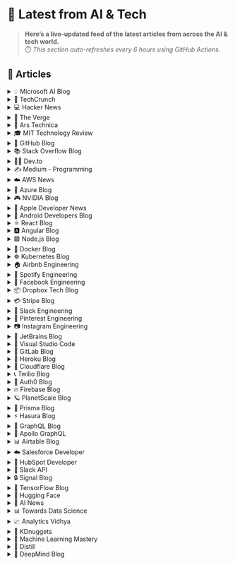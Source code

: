 # 📰 Latest from AI & Tech  

> **Here’s a live-updated feed of the latest articles from across the AI & tech world.**  
> ⏱️ *This section auto-refreshes every 6 hours using GitHub Actions.*

## 📰 Articles
<!-- BLOG-POST-LIST:START -->

<details>
<summary>💡 Microsoft AI Blog</summary>

- [A conversation with Kevin Scott: What’s next in AI](https://blogs.microsoft.com/ai/a-conversation-with-kevin-scott-whats-next-in-ai/) (2022-12-06)
- [From Hot Wheels to handling content: How brands are using Microsoft AI to be more productive and imaginative](https://blogs.microsoft.com/ai/from-hot-wheels-to-handling-content-how-brands-are-using-microsoft-ai-to-be-more-productive-and-imaginative/) (2022-10-12)
- [Microsoft open sources its ‘farm of the future’ toolkit](https://blogs.microsoft.com/ai/microsoft-open-sources-its-farm-of-the-future-toolkit/) (2022-10-06)
- [How data and AI will transform contact centres for financial services](https://cloudblogs.microsoft.com/industry-blog/en-gb/financial-services/2022/07/25/how-data-and-ai-will-transform-contact-centres-for-financial-services/) (2022-07-25)
- [AI-equipped drones study dolphins on the edge of extinction](https://news.microsoft.com/apac/features/ai-drones-dolphins-maui63/) (2022-07-21)

</details>

<details>
<summary>🚀 TechCrunch</summary>

- [Microsoft says Azure affected after cables cut in the Red Sea](https://techcrunch.com/2025/09/07/microsoft-says-azure-affected-after-cables-cut-in-the-red-sea/) (2025-09-07)
- [Are bad incentives to blame for AI hallucinations?](https://techcrunch.com/2025/09/07/are-bad-incentives-to-blame-for-ai-hallucinations/) (2025-09-07)
- [Koah raises $5M to bring ads into AI apps](https://techcrunch.com/2025/09/07/koah-raises-5m-to-bring-ads-into-ai-apps/) (2025-09-07)
- [Hyundai’s eVTOL startup Supernal pauses work following CEO and CTO departures](https://techcrunch.com/2025/09/07/hyundais-evtol-startup-supernal-pauses-work-following-ceo-and-cto-departures/) (2025-09-07)
- [What is Mistral AI? Everything to know about the OpenAI competitor](https://techcrunch.com/2025/09/07/what-is-mistral-ai-everything-to-know-about-the-openai-competitor/) (2025-09-07)

</details>

<details>
<summary>💻 Hacker News</summary>

- [Using Claude Code to modernize a forgotten Linux kernel driver](https://dmitrybrant.com/2025/09/07/using-claude-code-to-modernize-a-25-year-old-kernel-driver) (2025-09-07)
- [Formatting code should be unnecessary](https://maxleiter.com/blog/formatting) (2025-09-07)
- [Detroit's Carmakers to Save Billions in Emissions Rollback](https://www.bloomberg.com/news/articles/2025-09-07/detroit-s-carmakers-to-save-billions-in-trump-emissions-rollback) (2025-09-07)
- [The demo scene is dying, but that's alright](https://www.datagubbe.se/sceneherit/) (2025-09-07)
- [Intel Arc Pro B50 GPU Launched at $349 for Compact Workstations](https://www.guru3d.com/story/intel-arc-pro-b50-gpu-launched-at-for-compact-workstations/) (2025-09-07)

</details>

<details>
<summary>📱 The Verge</summary>

- [Google finally details Gemini usage limits](https://www.theverge.com/news/773496/google-gemini-usage-limits) (2025-09-07)
- [GM slows EV production as tax credit nears expiration](https://www.theverge.com/news/773492/gm-cuts-ev-production-tax-credit) (2025-09-07)
- [TIFF 2025: Frankenstein, Knives Out 3, and all the biggest movies from Toronto](https://www.theverge.com/film/773480/tiff-2025-frankenstein-wake-up-dead-man-movie-reviews) (2025-09-07)
- [Volkswagen rounds out new lineup of affordable EVs with ID. Cross concept](https://www.theverge.com/news/773435/volkswagen-rounds-out-new-lineup-of-affordable-evs-with-id-cross-concept) (2025-09-07)
- [Wake Up Dead Man adds a delightfully dark twist to Knives Out](https://www.theverge.com/movie-reviews/773429/tiff-2025-wake-up-dead-man-bad-apples-review) (2025-09-07)

</details>

<details>
<summary>🔬 Ars Technica</summary>

- [Porsche’s insanely clever hybrid engine comes to the 911 Turbo S](https://arstechnica.com/cars/2025/09/porsches-insanely-clever-hybrid-engine-comes-to-the-911-turbo-s/) (2025-09-07)
- [GOP may finally succeed in unrelenting quest to kill two NASA climate satellites](https://arstechnica.com/space/2025/09/gop-may-finally-succeed-in-unrelenting-quest-to-kill-two-nasa-climate-satellites/) (2025-09-06)
- [Who can get a COVID vaccine—and how? It’s complicated.](https://arstechnica.com/health/2025/09/who-can-get-a-covid-vaccine-and-how-its-complicated/) (2025-09-05)
- [“First of its kind” AI settlement: Anthropic to pay authors $1.5 billion](https://arstechnica.com/tech-policy/2025/09/first-of-its-kind-ai-settlement-anthropic-to-pay-authors-1-5-billion/) (2025-09-05)
- [What to expect (and not expect) from yet another September Apple event](https://arstechnica.com/gadgets/2025/09/what-to-expect-and-not-expect-from-yet-another-september-apple-event/) (2025-09-05)

</details>

<details>
<summary>🎓 MIT Technology Review</summary>

- [The Download: longevity myths, and sewer-cleaning robots](https://www.technologyreview.com/2025/09/05/1123207/the-download-longevity-myths-and-sewer-cleaning-robots/) (2025-09-05)
- [Putin says organ transplants could grant immortality. Not quite.](https://www.technologyreview.com/2025/09/05/1123113/putin-organ-transplants-immortality-longevity-replacement/) (2025-09-05)
- [Imagining the future of banking with agentic AI](https://www.technologyreview.com/2025/09/04/1123023/imagining-the-future-of-banking-with-agentic-ai/) (2025-09-04)
- [The Download: unnerving AI avatars, and Trump’s climate gift to China](https://www.technologyreview.com/2025/09/04/1123066/the-download-unnerving-ai-avatars-and-trumps-climate-gift-to-china/) (2025-09-04)
- [Transforming CX with embedded real-time analytics ](https://www.technologyreview.com/2025/09/04/1122669/transforming-cx-with-embedded-real-time-analytics/) (2025-09-04)

</details>

<details>
<summary>🐙 GitHub Blog</summary>

- [How to debug a web app with Playwright MCP and GitHub Copilot](https://github.blog/ai-and-ml/github-copilot/how-to-debug-a-web-app-with-playwright-mcp-and-github-copilot/) (2025-09-05)
- [GitHub is enabling broader access for developers in Syria following new government trade rules](https://github.blog/company/github-is-enabling-broader-access-for-developers-in-syria-following-new-government-trade-rules/) (2025-09-05)
- [Building smarter interactions with MCP elicitation: From clunky tool calls to seamless user experiences](https://github.blog/ai-and-ml/github-copilot/building-smarter-interactions-with-mcp-elicitation-from-clunky-tool-calls-to-seamless-user-experiences/) (2025-09-04)
- [5 tips for writing better custom instructions for Copilot](https://github.blog/ai-and-ml/github-copilot/5-tips-for-writing-better-custom-instructions-for-copilot/) (2025-09-03)
- [Spec-driven development with AI: Get started with a new open source toolkit](https://github.blog/ai-and-ml/generative-ai/spec-driven-development-with-ai-get-started-with-a-new-open-source-toolkit/) (2025-09-02)

</details>

<details>
<summary>📚 Stack Overflow Blog</summary>

- [Kotlin is more than just the Android house language](https://stackoverflow.blog/2025/09/05/kotlin-is-more-than-just-the-android-house-language/) (2025-09-05)
- [Back to school? Developers at Stack Overflow have some advice for you](https://stackoverflow.blog/2025/09/02/back-to-school-developers-at-stack-overflow-have-some-advice-for-you/) (2025-09-02)
- [Getting started on Stack Overflow: a step-by-step guide for students](https://stackoverflow.blog/2025/09/02/getting-started-on-stack-overflow-a-step-by-step-guide-for-students/) (2025-09-02)
- [Stack Overflow is helping you learn to code with new resources](https://stackoverflow.blog/2025/09/02/stack-overflow-is-helping-you-learn-to-code-with-new-resources/) (2025-09-02)
- [Introducing your newest study buddy: stackoverflow.ai](https://stackoverflow.blog/2025/09/02/introducing-your-newest-study-buddy-stackoverflow-ai/) (2025-09-02)

</details>

<details>
<summary>👨‍💻 Dev.to</summary>

- [Turbocharge Your Go Microservices: Memory Optimization Made Simple](https://dev.to/jones_charles_ad50858dbc0/turbocharge-your-go-microservices-memory-optimization-made-simple-3jf6) (2025-09-08)
- [JavaScript Arrays Explained: Creation, Indexing, and Common Methods](https://dev.to/wisdomudo/javascript-arrays-explained-creation-indexing-and-common-methods-3hlj) (2025-09-08)
- [🚀 From 2–5 Minutes to < 1 Second: How a Small Nginx Config Change Boosted My Website](https://dev.to/ferryops/from-2-5-minutes-to-1-second-how-a-small-nginx-config-change-boosted-my-website-4h8j) (2025-09-08)
- [Laura Kampf: A Carry On Suitcase Made From Trash (ONE DAY BUILD)](https://dev.to/maker_youtube/laura-kampf-a-carry-on-suitcase-made-from-trash-one-day-build-knk) (2025-09-08)
- [IGN: Genshin Impact - Official Lauma: Crown of Sacred Silver Character Trailer](https://dev.to/gg_news/ign-genshin-impact-official-lauma-crown-of-sacred-silver-character-trailer-434g) (2025-09-08)

</details>

<details>
<summary>✍️ Medium - Programming</summary>

- [7 Hidden Cargo Features That Cut Rust Build Times and Boost Developer Productivity](https://medium.techkoalainsights.com/7-hidden-cargo-features-that-cut-rust-build-times-and-boost-developer-productivity-24d6e696a330?source=rss------programming-5) (2025-09-08)
- [Will AI Replace Programmers? An Honest Conversation](https://davidregalado255.medium.com/will-ai-replace-programmers-an-honest-conversation-dd3828de47c9?source=rss------programming-5) (2025-09-08)
- [09027641209شماره خاله تهران شماره خاله اصفهان شماره خاله شیراز شماره خاله اهواز شماره خاله لاهیجان…](https://medium.com/@rwz262090/09027641209%D8%B4%D9%85%D8%A7%D8%B1%D9%87-%D8%AE%D8%A7%D9%84%D9%87-%D8%AA%D9%87%D8%B1%D8%A7%D9%86-%D8%B4%D9%85%D8%A7%D8%B1%D9%87-%D8%AE%D8%A7%D9%84%D9%87-%D8%A7%D8%B5%D9%81%D9%87%D8%A7%D9%86-%D8%B4%D9%85%D8%A7%D8%B1%D9%87-%D8%AE%D8%A7%D9%84%D9%87-%D8%B4%DB%8C%D8%B1%D8%A7%D8%B2-%D8%B4%D9%85%D8%A7%D8%B1%D9%87-%D8%AE%D8%A7%D9%84%D9%87-%D8%A7%D9%87%D9%88%D8%A7%D8%B2-%D8%B4%D9%85%D8%A7%D8%B1%D9%87-%D8%AE%D8%A7%D9%84%D9%87-%D9%84%D8%A7%D9%87%DB%8C%D8%AC%D8%A7%D9%86-9e83503e6c57?source=rss------programming-5) (2025-09-08)
- [09027641209شماره خاله تهران شماره خاله اصفهان شماره خاله شیراز شماره خاله اهواز شماره خاله لاهیجان…](https://medium.com/@rwz262090/09027641209%D8%B4%D9%85%D8%A7%D8%B1%D9%87-%D8%AE%D8%A7%D9%84%D9%87-%D8%AA%D9%87%D8%B1%D8%A7%D9%86-%D8%B4%D9%85%D8%A7%D8%B1%D9%87-%D8%AE%D8%A7%D9%84%D9%87-%D8%A7%D8%B5%D9%81%D9%87%D8%A7%D9%86-%D8%B4%D9%85%D8%A7%D8%B1%D9%87-%D8%AE%D8%A7%D9%84%D9%87-%D8%B4%DB%8C%D8%B1%D8%A7%D8%B2-%D8%B4%D9%85%D8%A7%D8%B1%D9%87-%D8%AE%D8%A7%D9%84%D9%87-%D8%A7%D9%87%D9%88%D8%A7%D8%B2-%D8%B4%D9%85%D8%A7%D8%B1%D9%87-%D8%AE%D8%A7%D9%84%D9%87-%D9%84%D8%A7%D9%87%DB%8C%D8%AC%D8%A7%D9%86-3e731db929bd?source=rss------programming-5) (2025-09-08)
- [09027641209شماره خاله تهران شماره خاله اصفهان شماره خاله شیراز شماره خاله اهواز شماره خاله لاهیجان…](https://medium.com/@rwz262090/09027641209%D8%B4%D9%85%D8%A7%D8%B1%D9%87-%D8%AE%D8%A7%D9%84%D9%87-%D8%AA%D9%87%D8%B1%D8%A7%D9%86-%D8%B4%D9%85%D8%A7%D8%B1%D9%87-%D8%AE%D8%A7%D9%84%D9%87-%D8%A7%D8%B5%D9%81%D9%87%D8%A7%D9%86-%D8%B4%D9%85%D8%A7%D8%B1%D9%87-%D8%AE%D8%A7%D9%84%D9%87-%D8%B4%DB%8C%D8%B1%D8%A7%D8%B2-%D8%B4%D9%85%D8%A7%D8%B1%D9%87-%D8%AE%D8%A7%D9%84%D9%87-%D8%A7%D9%87%D9%88%D8%A7%D8%B2-%D8%B4%D9%85%D8%A7%D8%B1%D9%87-%D8%AE%D8%A7%D9%84%D9%87-%D9%84%D8%A7%D9%87%DB%8C%D8%AC%D8%A7%D9%86-8b84a01b9f88?source=rss------programming-5) (2025-09-08)

</details>

<details>
<summary>☁️ AWS News</summary>

- [Now Open — AWS Asia Pacific (New Zealand) Region](https://aws.amazon.com/blogs/aws/now-open-aws-asia-pacific-new-zealand-region/) (2025-09-01)
- [AWS Weekly Roundup: Amazon EC2, Amazon Q Developer, IPv6 updates, and more (September 1, 2025)](https://aws.amazon.com/blogs/aws/aws-weekly-roundup-amazon-ec2-amazon-q-developer-ipv6-updates-and-more-september-1-2025/) (2025-09-01)
- [New general-purpose Amazon EC2 M8i and M8i Flex instances are now available](https://aws.amazon.com/blogs/aws/new-general-purpose-amazon-ec2-m8i-and-m8i-flex-instances-are-now-available/) (2025-08-28)
- [AWS services scale to new heights for Prime Day 2025: key metrics and milestones](https://aws.amazon.com/blogs/aws/aws-services-scale-to-new-heights-for-prime-day-2025-key-metrics-and-milestones/) (2025-08-26)
- [AWS Weekly Roundup: Amazon Aurora 10th anniversary, Amazon EC2 R8 instances, Amazon Bedrock and more (August 25, 2025)](https://aws.amazon.com/blogs/aws/aws-weekly-roundup-amazon-aurora-10th-anniversary-amazon-ec2-r8-instances-amazon-bedrock-and-more-august-25-2025/) (2025-08-25)

</details>

<details>
<summary>🔵 Azure Blog</summary>

- [Agent Factory: Top 5 agent observability best practices for reliable AI](https://azure.microsoft.com/en-us/blog/agent-factory-top-5-agent-observability-best-practices-for-reliable-ai/) (2025-08-27)
- [Transforming scientific discovery with Microsoft Azure and NVIDIA](https://azure.microsoft.com/en-us/blog/transforming-scientific-discovery-with-microsoft-azure-and-nvidia/) (2025-08-26)
- [Protecting Azure Infrastructure from silicon to systems](https://azure.microsoft.com/en-us/blog/protecting-azure-infrastructure-from-silicon-to-systems/) (2025-08-25)
- [Microsoft’s open source journey: From 20,000 lines of Linux code to AI at global scale](https://azure.microsoft.com/en-us/blog/microsofts-open-source-journey-from-20000-lines-of-linux-code-to-ai-at-global-scale/) (2025-08-22)
- [Microsoft is a Leader in the 2025 Gartner® Magic Quadrant™ for Cloud-Native Application Platforms ](https://azure.microsoft.com/en-us/blog/microsoft-is-a-leader-in-the-2025-gartner-magic-quadrant-for-cloud-native-application-platforms/) (2025-08-21)

</details>

<details>
<summary>🎮 NVIDIA Blog</summary>

- [Now Live: Europe’s First Exascale Supercomputer, JUPITER, Accelerates Climate Research, Neuroscience, Quantum Simulation](https://blogs.nvidia.com/blog/jupiter-exascale-supercomputer-live/) (2025-09-05)
- [NVIDIA Pledges AI Education Funding for K-12 Programs](https://blogs.nvidia.com/blog/ai-education-k-12/) (2025-09-04)
- [AI On: 6 Ways AI Agents Are Raising Team Performance — and How to Measure It](https://blogs.nvidia.com/blog/ways-ai-agents-are-raising-team-performance/) (2025-09-04)
- [Cloud Gaming to Reach New Heights: GeForce NOW’s Blackwell RTX Upgrade Begins Next Week](https://blogs.nvidia.com/blog/geforce-now-thursday-sept-2025/) (2025-09-04)
- [Scene It to Believe It: Populate 3D Worlds Quickly With NVIDIA AI Blueprints](https://blogs.nvidia.com/blog/rtx-ai-garage-blueprint-3d-object-nim-microsoft-trellis/) (2025-09-03)

</details>

<details>
<summary>🍎 Apple Developer News</summary>

- [Hello Developer: September 2025](https://developer.apple.com/news/?id=6zd7a3al) (2025-09-02)
- [Awe dropping.](https://developer.apple.com/news/?id=p9nukitr) (2025-08-26)
- [Tax and Price Updates for Apps, In-App Purchases, and Subscriptions](https://developer.apple.com/news/?id=yo2104n5) (2025-08-21)
- [Hello Developer: August 2025](https://developer.apple.com/news/?id=4qkavrhc) (2025-08-05)
- [Updated age ratings in App Store Connect](https://developer.apple.com/news/?id=ks775ehf) (2025-07-24)

</details>

<details>
<summary>🤖 Android Developers Blog</summary>

- [Elevating media playback: Introducing preloading with Media3 - Part 1](https://android-developers.googleblog.com/2025/09/introducing-preloading-with-media3.html) (2025-09-05)
- [Best practices for migrating users to passkeys with Credential Manager](https://android-developers.googleblog.com/2025/09/best-practices-migrating-users-passkeys-credential-manager.html) (2025-09-04)
- [#WeArePlay: Meet the people behind apps & games powering businesses around the world](https://android-developers.googleblog.com/2025/09/weareplay-meet-people-behind-apps-games.html) (2025-09-04)
- [The latest for devs from Made by Google, updates to Gemini in Android Studio, plus a new Androidify: our summer episode of The Android Show ](https://android-developers.googleblog.com/2025/09/the-android-show-summer-edition.html) (2025-09-03)
- [Entri cut UI development time by 40% with Gemini in Android Studio](https://android-developers.googleblog.com/2025/09/entri-cut-ui-development-time-gemini-android-studio.html) (2025-09-03)

</details>

<details>
<summary>⚛️ React Blog</summary>

- [React Labs: What We've Been Working On – June 2022](https://reactjs.org/blog/2022/06/15/react-labs-what-we-have-been-working-on-june-2022.html) (2022-06-15)
- [React v18.0](https://reactjs.org/blog/2022/03/29/react-v18.html) (2022-03-29)
- [How to Upgrade to React 18](https://reactjs.org/blog/2022/03/08/react-18-upgrade-guide.html) (2022-03-08)
- [React Conf 2021 Recap](https://reactjs.org/blog/2021/12/17/react-conf-2021-recap.html) (2021-12-17)
- [The Plan for React 18](https://reactjs.org/blog/2021/06/08/the-plan-for-react-18.html) (2021-06-08)

</details>

<details>
<summary>🅰️ Angular Blog</summary>

- [Angular Summer Update 2025](https://blog.angular.dev/angular-summer-update-2025-1987592a0b42?source=rss----447683c3d9a3---4) (2025-08-29)
- [The Angular Custom Profiling Track is now available](https://blog.angular.dev/the-angular-custom-profiling-track-is-now-available-0f9d8d36218a?source=rss----447683c3d9a3---4) (2025-07-02)
- [Announcing Angular v20](https://blog.angular.dev/announcing-angular-v20-b5c9c06cf301?source=rss----447683c3d9a3---4) (2025-05-28)
- [Build AI-Powered Apps With Genkit and Angular](https://blog.angular.dev/build-ai-powered-apps-with-genkit-and-angular-707db8918c3a?source=rss----447683c3d9a3---4) (2025-03-18)
- [Seamless data fetching with httpResource](https://blog.angular.dev/seamless-data-fetching-with-httpresource-71ba7c4169b9?source=rss----447683c3d9a3---4) (2025-03-07)

</details>

<details>
<summary>🟩 Node.js Blog</summary>

- [Node.js v20.19.5 (LTS)](https://nodejs.org/en/blog/release/v20.19.5) (2025-09-03)
- [Node.js v22.19.0 (LTS)](https://nodejs.org/en/blog/release/v22.19.0) (2025-08-28)
- [Node.js v24.7.0 (Current)](https://nodejs.org/en/blog/release/v24.7.0) (2025-08-27)
- [Node.js v24.6.0 (Current)](https://nodejs.org/en/blog/release/v24.6.0) (2025-08-14)
- [Node.js v22.18.0 (LTS)](https://nodejs.org/en/blog/release/v22.18.0) (2025-07-31)

</details>

<details>
<summary>🐳 Docker Blog</summary>

- [Docker Acquisition of MCP Defender Helps Meet Challenges of Securing the Agentic Future](https://www.docker.com/blog/docker-acquires-mcp-defender-ai-agent-security/) (2025-09-05)
- [Hybrid AI Isn’t the Future — It’s Here (and It Runs in Docker)](https://www.docker.com/blog/hybrid-ai-and-how-it-runs-in-docker/) (2025-09-04)
- [You are Doing MCP Wrong: 3 Big Misconceptions](https://www.docker.com/blog/mcp-misconceptions-tools-agents-not-api/) (2025-09-03)
- [Broadcom’s New Bitnami Restrictions? Migrate Easily with Docker](https://www.docker.com/blog/broadcoms-new-bitnami-restrictions-migrate-easily-with-docker/) (2025-08-30)
- [Boost Your Copilot with SonarQube via Docker MCP Toolkit and Gateway](https://www.docker.com/blog/blog-sonarqube-copilot-docker-mcp-toolkit/) (2025-08-29)

</details>

<details>
<summary>☸️ Kubernetes Blog</summary>

- [Kubernetes v1.34: Pod Replacement Policy for Jobs Goes GA](https://kubernetes.io/blog/2025/09/05/kubernetes-v1-34-pod-replacement-policy-for-jobs-goes-ga/) (2025-09-05)
- [Kubernetes v1.34: PSI Metrics for Kubernetes Graduates to Beta](https://kubernetes.io/blog/2025/09/04/kubernetes-v1-34-introducing-psi-metrics-beta/) (2025-09-04)
- [Kubernetes v1.34: Service Account Token Integration for Image Pulls Graduates to Beta](https://kubernetes.io/blog/2025/09/03/kubernetes-v1-34-sa-tokens-image-pulls-beta/) (2025-09-03)
- [Kubernetes v1.34: Introducing CPU Manager Static Policy Option for Uncore Cache Alignment](https://kubernetes.io/blog/2025/09/02/kubernetes-v1-34-prefer-align-by-uncore-cache-cpumanager-static-policy-optimization/) (2025-09-02)
- [Kubernetes v1.34: DRA has graduated to GA](https://kubernetes.io/blog/2025/09/01/kubernetes-v1-34-dra-updates/) (2025-09-01)

</details>

<details>
<summary>🏠 Airbnb Engineering</summary>

- [Migrating Airbnb’s JVM Monorepo to Bazel](https://medium.com/airbnb-engineering/migrating-airbnbs-jvm-monorepo-to-bazel-33f90eda51ec?source=rss----53c7c27702d5---4) (2025-08-13)
- [Seamless Istio Upgrades at Scale](https://medium.com/airbnb-engineering/seamless-istio-upgrades-at-scale-bcb0e49c5cf8?source=rss----53c7c27702d5---4) (2025-08-07)
- [Achieving High Availability with distributed database on Kubernetes at Airbnb](https://medium.com/airbnb-engineering/achieving-high-availability-with-distributed-database-on-kubernetes-at-airbnb-58cc2e9856f4?source=rss----53c7c27702d5---4) (2025-07-28)
- [Understanding and Improving SwiftUI Performance](https://medium.com/airbnb-engineering/understanding-and-improving-swiftui-performance-37b77ac61896?source=rss----53c7c27702d5---4) (2025-06-24)
- [Load Testing with Impulse at Airbnb](https://medium.com/airbnb-engineering/load-testing-with-impulse-at-airbnb-f466874d03d2?source=rss----53c7c27702d5---4) (2025-06-09)

</details>

<details>
<summary>🎵 Spotify Engineering</summary>

- [Incident Report: Spotify Outage on April 16, 2025](https://engineering.atspotify.com/2025/5/incident-report-spotify-outage-on-april-16-2025/) (2025-05-09)
- [Celebrating Five Years of Backstage: From Open Source Project to Enterprise Business](https://engineering.atspotify.com/2025/4/celebrating-five-years-of-backstage/) (2025-04-23)
- [A Behind-the-Scenes Look at How We Release the Spotify App (Part 1)](https://engineering.atspotify.com/2025/4/how-we-release-the-spotify-app-part-1/) (2025-04-17)
- [An Insider’s Tips for Taking the Certified Backstage Associate (CBA) Exam](https://engineering.atspotify.com/2025/3/certified-backstage-associate-exam-tips/) (2025-03-25)
- [Building Confidence: A Case Study in How to Create Confidence Scores for GenAI Applications](https://engineering.atspotify.com/2024/12/building-confidence-a-case-study-in-how-to-create-confidence-scores-for-genai-applications/) (2024-12-12)

</details>

<details>
<summary>👥 Facebook Engineering</summary>

- [A New Ranking Framework for Better Notification Quality on Instagram](https://engineering.fb.com/2025/09/02/ml-applications/a-new-ranking-framework-for-better-notification-quality-on-instagram/) (2025-09-02)
- [Enabling Kotlin incremental compilation on Buck2](https://engineering.fb.com/2025/08/26/open-source/enabling-kotlin-incremental-compilation-on-buck2/) (2025-08-26)
- [Creating AI agent solutions for warehouse data access and security](https://engineering.fb.com/2025/08/13/data-infrastructure/agentic-solution-for-warehouse-data-access/) (2025-08-13)
- [Federation Platform and Privacy Waves: How Meta distributes compliance-related tasks at scale](https://engineering.fb.com/2025/08/11/security/federation-platform-privacy-waves-meta-distributes-compliance-tasks/) (2025-08-11)
- [Diff Risk Score: AI-driven risk-aware software development](https://engineering.fb.com/2025/08/06/developer-tools/diff-risk-score-drs-ai-risk-aware-software-development-meta/) (2025-08-06)

</details>

<details>
<summary>📦 Dropbox Tech Blog</summary>

- [Hack Week 2025: How these engineers liquid-cooled a GPU server](https://dropbox.tech/culture/hack-week-2025-liquid-cooling-gpu-server) (2025-08-27)
- [Driving AI adoption at Dropbox: a conversation with CTO Ali Dasdan](https://dropbox.tech/culture/ai-adoption-productivity-dropbox-cto-ali-dasdan) (2025-08-19)
- [Making file encryption fast and secure for teams with advanced key management](https://dropbox.tech/security/file-encryption-teams-advanced-key-management) (2025-07-10)
- [Seventh-generation server hardware at Dropbox: our most efficient and capable architecture yet](https://dropbox.tech/infrastructure/seventh-generation-server-hardware) (2025-07-02)
- [How we brought multimedia search to Dropbox Dash](https://dropbox.tech/infrastructure/multimedia-search-dropbox-dash-evolution) (2025-05-29)

</details>

<details>
<summary>💳 Stripe Blog</summary>

- [Introducing Tempo, the payments-first blockchain](https://tempo.xyz/launch-announcement) (2025-09-04)
- [The conversion paradox: 3DS trends in regulated markets](https://stripe.com/blog/3ds-trends-in-regulated-markets) (2025-08-26)
- [The top industries and business models using AI for fraud prevention](https://stripe.com/blog/top-industries-and-business-models-using-ai-for-fraud-prevention) (2025-08-12)
- [How we built it: Jurisdiction resolution for Stripe Tax](https://stripe.com/blog/how-we-built-it-jurisdiction-resolution-for-stripe-tax) (2025-07-10)
- [Inside the growth of the top AI companies on Stripe](https://stripe.com/blog/inside-the-growth-of-the-top-ai-companies-on-stripe) (2025-06-30)

</details>

<details>
<summary>💬 Slack Engineering</summary>

- [Building Slack’s Anomaly Event Response](https://slack.engineering/building-slacks-anomaly-event-response/) (2025-09-04)
- [Optimizing Our E2E Pipeline](https://slack.engineering/speedup-e2e-testing/) (2025-04-14)
- [How we built enterprise search to be secure and private](https://slack.engineering/how-we-built-enterprise-search-to-be-secure-and-private/) (2025-03-07)
- [Automated Accessibility Testing at Slack](https://slack.engineering/automated-accessibility-testing-at-slack/) (2025-01-07)
- [Migration Automation: Easing the Jenkins → GHA shift with help from AI](https://slack.engineering/migration-automation-easing-the-jenkins-%e2%86%92-gha-shift-with-help-from-ai/) (2024-12-16)

</details>

<details>
<summary>📌 Pinterest Engineering</summary>

- [Developer Experience at Pinterest: The Journey to PinConsole](https://medium.com/pinterest-engineering/developer-experience-at-pinterest-the-journey-to-pinconsole-b34ac9e3bdd9?source=rss-ef81ef829bcb------2) (2025-08-22)
- [Debugging the One-in-a-Million Failure: Migrating Pinterest’s Search Infrastructure to Kubernetes](https://medium.com/pinterest-engineering/debugging-the-one-in-a-million-failure-migrating-pinterests-search-infrastructure-to-kubernetes-bef9af9dabf4?source=rss-ef81ef829bcb------2) (2025-07-16)
- [Next Gen Data Processing at Massive Scale At Pinterest With Moka (Part 1 of 2)](https://medium.com/pinterest-engineering/next-gen-data-processing-at-massive-scale-at-pinterest-with-moka-part-1-of-2-39a36d5e82c4?source=rss-ef81ef829bcb------2) (2025-07-11)
- [Scaling Pinterest ML Infrastructure with Ray: From Training to End-to-End ML Pipelines](https://medium.com/pinterest-engineering/scaling-pinterest-ml-infrastructure-with-ray-from-training-to-end-to-end-ml-pipelines-4038b9e837a0?source=rss-ef81ef829bcb------2) (2025-06-24)
- [Unlocking Efficient Ad Retrieval: Offline Approximate Nearest Neighbors in Pinterest Ads](https://medium.com/pinterest-engineering/unlocking-efficient-ad-retrieval-offline-approximate-nearest-neighbors-in-pinterest-ads-6fccc131ac14?source=rss-ef81ef829bcb------2) (2025-06-12)

</details>

<details>
<summary>📷 Instagram Engineering</summary>

- [The Instagram Engineering Blog has a new location](https://instagram-engineering.com/the-instagram-engineering-blog-has-a-new-location-85de9ab8d90f?source=rss----37dc2a3034f2---4) (2022-07-12)
- [Five things I learned about working on content quality at Instagram](https://instagram-engineering.com/five-things-i-learned-about-working-on-content-quality-at-instagram-5031b1342bea?source=rss----37dc2a3034f2---4) (2020-01-25)
- [Instagram Data Saver Mode](https://instagram-engineering.com/instagram-data-saver-mode-ffb01fd5a6bd?source=rss----37dc2a3034f2---4) (2019-12-13)
- [Powered by AI: Instagram’s Explore recommender system](https://instagram-engineering.com/powered-by-ai-instagrams-explore-recommender-system-7ca901d2a882?source=rss----37dc2a3034f2---4) (2019-11-26)
- [10 Questions with Shupin Mao, Well-being tech lead](https://instagram-engineering.com/10-questions-with-shupin-mao-well-being-tech-lead-3b19f19b168d?source=rss----37dc2a3034f2---4) (2019-11-08)

</details>

<details>
<summary>💎 JetBrains Blog</summary>

- [Connect MCP Servers to Junie in PhpStorm](https://blog.jetbrains.com/phpstorm/2025/09/connect-mcp-servers-to-junie-in-phpstorm/) (2025-09-05)
- [Java Annotated Monthly – September 2025](https://blog.jetbrains.com/idea/2025/09/java-annotated-monthly-september-2025/) (2025-09-05)
- [5 Ways Static Code Analysis Can Improve Developer Experience](https://blog.jetbrains.com/qodana/2025/09/improve-developer-experience/) (2025-09-04)
- [The First Set of Updates and Fixes for ReSharper and Rider 2025.2 Is Out!](https://blog.jetbrains.com/dotnet/2025/09/04/resharper-and-rider-2025-2-1-is-out/) (2025-09-04)
- [JetBrains JavaScript Day 2025 Registration Is Now Open](https://blog.jetbrains.com/webstorm/2025/09/jetbrains-javascript-day-2025-registration-is-now-open/) (2025-09-04)

</details>

<details>
<summary>📝 Visual Studio Code</summary>

- [VS Code Dev Days – Join an event near you to learn about AI-assisted development](https://code.visualstudio.com/blogs/2025/08/27/vscode-dev-days) (2025-08-26)
- [July 2025 (version 1.103)](https://code.visualstudio.com/updates/v1_103) (2025-08-07)
- [Command GitHub's Coding Agent from VS Code](https://code.visualstudio.com/blogs/2025/07/17/copilot-coding-agent) (2025-07-17)
- [June 2025 (version 1.102)](https://code.visualstudio.com/updates/v1_102) (2025-07-09)
- [Open Source AI Editor: First Milestone](https://code.visualstudio.com/blogs/2025/06/30/openSourceAIEditorFirstMilestone) (2025-06-30)

</details>

<details>
<summary>🦊 GitLab Blog</summary>

- [A developer's guide to building secure retail apps with GitLab](https://about.gitlab.com/blog/a-developers-guide-to-building-secure-retail-apps-with-gitlab/) (2025-09-04)
- [Vibe coding with GitLab Duo Agent Platform: Issue to MR Flow](https://about.gitlab.com/blog/vibe-coding-with-gitlab-duo-agent-platform-issue-to-mr-flow/) (2025-09-03)
- [GitLab achieves ISO/IEC 42001 certification for AI governance](https://about.gitlab.com/blog/gitlab-achieves-iso-iec-42001-certification-for-ai-governance/) (2025-09-02)
- [Secure Rust development with GitLab](https://about.gitlab.com/blog/secure-rust-development-with-gitlab/) (2025-09-02)
- [Why enterprise independence matters more than ever in DevSecOps](https://about.gitlab.com/blog/why-enterprise-independence-matters-more-than-ever-in-devsecops/) (2025-09-02)

</details>

<details>
<summary>💜 Heroku Blog</summary>

- [Corrective Action Update for the Heroku June 10th Outage](https://www.heroku.com/blog/corrective-action-update-june-10-outage/) (2025-09-05)
- [Discover How Heroku’s AI PaaS Delivers Real-World Results at Dreamforce](https://www.heroku.com/blog/heroku-ai-paas-dreamforce-2025/) (2025-09-04)
- [Amazon Nova Models: Now Available on Heroku](https://www.heroku.com/blog/amazon-nova-models-now-available/) (2025-08-26)
- [Heroku AI Expands Model Offering with OpenAI’s gpt-oss-120b](https://www.heroku.com/blog/heroku-ai-openai-gpt-oss-120b-model-now-available/) (2025-08-20)
- [Building Data-Aware AI Applications with Heroku AI and LlamaIndex](https://www.heroku.com/blog/building-data-aware-ai-applications-with-heroku-ai-llamaindex/) (2025-08-19)

</details>

<details>
<summary>🔶 Cloudflare Blog</summary>

- [Addressing the unauthorized issuance of multiple TLS certificates for 1.1.1.1](https://blog.cloudflare.com/unauthorized-issuance-of-certificates-for-1-1-1-1/) (2025-09-04)
- [AI Week 2025: Recap](https://blog.cloudflare.com/ai-week-2025-wrapup/) (2025-09-03)
- [The impact of the Salesloft Drift breach on Cloudflare and our customers](https://blog.cloudflare.com/response-to-salesloft-drift-incident/) (2025-09-02)
- [Automating threat analysis and response with Cloudy ](https://blog.cloudflare.com/automating-threat-analysis-and-response-with-cloudy/) (2025-08-29)
- [Cloudy Summarizations of Email Detections: Beta Announcement](https://blog.cloudflare.com/cloudy-driven-email-security-summaries/) (2025-08-29)

</details>

<details>
<summary>📞 Twilio Blog</summary>

- [
Compliance Toolkit: AI-powered support for SMS compliance
](
https://www.twilio.com/en-us/blog/products/launches/introducing-compliance-toolkit
) (2025-09-03)
- [
Calculating Character Count of RCS Messages
](
https://www.twilio.com/en-us/blog/developers/rcs-character-count
) (2025-09-03)
- [
Laravel Queries: Learn by Building a Data Table
](
https://www.twilio.com/en-us/blog/developers/community/laravel-queries-learn-by-building-a-data-table
) (2025-09-02)
- [
Guide to Apple Mail Privacy Protection (MPP) & iOS 18 (2025)
](
https://www.twilio.com/en-us/blog/insights/apple-mail-privacy-protection
) (2025-09-01)
- [
AI Email Marketing: Tools, Benefits & Best Practices in 2025
](
https://www.twilio.com/en-us/blog/insights/ai-based-email-marketing
) (2025-09-01)

</details>

<details>
<summary>🔐 Auth0 Blog</summary>

- [Fine-Grained Authorization in ASP.NET Core with Auth0 FGA](https://auth0.com/blog/fine-grained-authorization-in-aspnet-core-with-auth0-fga/) (2025-09-05)
- [An Accessible Guide to WCAG 3.3.8: Authentication Without Frustration](https://auth0.com/blog/an-accessible-guide-to-wcag-3-3-8-authentication-without-frustration/) (2025-09-03)
- [API Keys and AI Agents: Four Common Risks](https://auth0.com/blog/api-key-security-for-ai-agents/) (2025-09-02)
- [Implementing Asynchronous Human-in-the-Loop Authorization in Python with LangGraph and Auth0](https://auth0.com/blog/async-ciba-python-langgraph-auth0/) (2025-08-29)
- [How to Build a Python MCP Server to Consult a Knowledge Base](https://auth0.com/blog/build-python-mcp-server-for-blog-search/) (2025-08-28)

</details>

<details>
<summary>🔥 Firebase Blog</summary>

- [#FirebaserFriday: Frank van Puffelen](http://firebase.googleblog.com/2022/02/meet-firebaser-Puf.html) (2022-03-18)
- [How Firebase Performance Monitoring optimized app startup time](http://firebase.googleblog.com/2022/03/how-Firebase-Performance-Monitoring-optimized-app-startup-time.html) (2022-03-09)
- [Using Machine Learning to optimize mobile game experiences](http://firebase.googleblog.com/2022/02/custom-ondevice-machine-learning.html) (2022-02-15)
- [Accept Payments with Cloud Firestore and Google Pay](http://firebase.googleblog.com/2022/02/accept-payments-with-Cloud-Firestore-and-Google-Pay.html) (2022-02-11)
- [Everything you need to know about Remote Config’s latest personalization feature](http://firebase.googleblog.com/2022/01/remote-config-personalization-overview.html) (2022-01-26)

</details>

<details>
<summary>🪐 PlanetScale Blog</summary>

- [Announcing Neki](https://planetscale.com/blog/announcing-neki) (2025-08-11)
- [Caching](https://planetscale.com/blog/caching) (2025-07-08)
- [The principles of extreme fault tolerance](https://planetscale.com/blog/the-principles-of-extreme-fault-tolerance) (2025-07-03)
- [Announcing PlanetScale for Postgres](https://planetscale.com/blog/planetscale-for-postgres) (2025-07-01)
- [Benchmarking Postgres](https://planetscale.com/blog/benchmarking-postgres) (2025-07-01)

</details>

<details>
<summary>🔷 Prisma Blog</summary>

- [Key takeaways from the Discover Data DX virtual event](https://www.prisma.io/blog/datadx-event-recap-z5Pcp6HzBz5m) (2023-12-13)
- [Prisma Accelerate now in General Availability](https://www.prisma.io/blog/accelerate-ga-release-I9cQM6bSf2g6) (2023-10-26)
- [Support for Serverless Database Drivers in Prisma ORM Is Now in Preview](https://www.prisma.io/blog/serverless-database-drivers-KML1ehXORxZV) (2023-10-06)
- [Launching the Data DX Manifesto: Shaping a new paradigm in data-driven development](https://www.prisma.io/blog/datadx-manifesto-ikgyqj170k8h) (2023-10-05)
- [SQLite on the Edge: Prisma Support for Turso is in Early Access](https://www.prisma.io/blog/prisma-turso-ea-support-rXGd_Tmy3UXX) (2023-09-28)

</details>

<details>
<summary>⚡ Hasura Blog</summary>

- [Data access layer: Unlocking the full potential of financial data](https://hasura.io/blog/data-access-layer-unlocking-the-full-potential-of-financial-data/) (2025-03-24)
- [Time-traveling through your data architecture: Using data agents to understand change](https://hasura.io/blog/time-traveling-through-your-data-architecture-using-data-agents-to-understand-change/) (2025-03-19)
- [Data products, data contracts: A new model for data management in financial services](https://hasura.io/blog/data-products-data-contracts-a-new-model-for-data-management-in-financial-services/) (2025-03-18)
- [How PromptQL achieves 100% accuracy for AI on enterprise data](https://hasura.io/blog/how-promptql-achieves-100-accuracy-for-ai-on-enterprise-data/) (2025-03-11)
- [Hasura: Powerful access control on MongoDB data](https://hasura.io/blog/hasura-powerful-access-control-on-mongodb-data/) (2025-03-05)

</details>

<details>
<summary>🔗 GraphQL Blog</summary>

- [GraphQL: Supercharging AI](https://graphql.org/blog/2025-07-03-graphql-supercharging-ai) (2025-07-03)
- [📣 May 2025 GraphQL Foundation Board Meeting Recap](https://graphql.org/blog/2025-06-27-governing-board-recap) (2025-06-27)
- [GraphQL.js Docs Updates, April - May 2025](https://graphql.org/blog/2025-06-26-docs-updates) (2025-06-26)
- [🆕 Announcing graphql-js.org!](https://graphql.org/blog/2025-06-20-graphql-js-org) (2025-06-20)
- [📣 April 2025 GraphQL Foundation Board Meeting Recap](https://graphql.org/blog/2025-05-15-governing-board-recap) (2025-05-15)

</details>

<details>
<summary>🚀 Apollo GraphQL</summary>

- [Apollo Client 4.0: A Leaner and Cleaner GraphQL Client with No Compromises](https://www.apollographql.com/blog/announcing-apollo-client-4-0) (2025-09-03)
- [How Indeed’s Bold Bet on Parallel API Platforms Paid Off](https://www.apollographql.com/blog/how-indeeds-bold-bet-on-parallel-api-platforms-paid-off) (2025-09-02)
- [MCP Server Builder Drop: July Highlights from San Francisco and New York](https://www.apollographql.com/blog/mcp-server-builder-drop-july-highlights-from-san-francisco-and-new-york) (2025-08-12)
- [Introducing Authorization for Apollo MCP Server: Secure AI Access to Your GraphQL APIs](https://www.apollographql.com/blog/introducing-authorization-for-apollo-mcp-server) (2025-08-08)
- [Announcing the Apollo GraphOS Operator in Public Preview](https://www.apollographql.com/blog/announcing-the-apollo-graphos-operator-in-public-preview) (2025-08-05)

</details>

<details>
<summary>📊 Airtable Blog</summary>

- [Automate 5X more work at the same cost with Airtable AI](https://blog.airtable.com/airtable-ai-price-change/) (2025-05-14)
- [Airtable is now available in AWS Marketplace](https://blog.airtable.com/airtable-available-in-aws-marketplace/) (2024-11-12)
- [It’s time to change the way we build digital products. Introducing, ProductCentral.](https://blog.airtable.com/change-way-build-digital-products/) (2024-10-15)
- [New capabilities to unlock agility at scale](https://blog.airtable.com/launching-new-capabilities-for-the-enterprise/) (2024-09-26)
- [Product in the age of AI: Three bold predictions for the future of product management](https://blog.airtable.com/future-of-product-management/) (2024-09-05)

</details>

<details>
<summary>☁️ Salesforce Developer</summary>

- [Build and Manage Agents with Agentforce Python SDK](https://developer.salesforce.com/blogs/2025/09/build-and-manage-agents-with-agentforce-python-sdk.html) (2025-09-04)
- [A Developer’s Guide to Context Engineering with Agentforce](https://developer.salesforce.com/blogs/2025/08/a-developers-guide-to-context-engineering-with-agentforce.html) (2025-08-26)
- [Secure Service Agents with Customer Verification](https://developer.salesforce.com/blogs/2025/08/secure-service-agents-with-customer-verification.html) (2025-08-21)
- [Process Unstructured Data with Document AI](https://developer.salesforce.com/blogs/2025/08/process-unstructured-data-with-document-ai.html) (2025-08-19)
- [Agentify Your Website Content with the Data Cloud Web Content (Crawler) Connector](https://developer.salesforce.com/blogs/2025/08/agentify-your-website-content-data-cloud-web-content-crawler-connector.html) (2025-08-14)

</details>

<details>
<summary>🧡 HubSpot Developer</summary>

- [Navigating the Reimagined Marketplace for App Developers](https://developers.hubspot.com/blog/reimagined-marketplace-for-app-developers) (2025-09-03)
- [Fall Spotlight 2025: A Look at Tools for Developers](https://developers.hubspot.com/blog/a-look-at-tools-for-developers) (2025-09-02)
- [Build Faster, Deliver Smarter: Introducing the HubSpot Developer Platform](https://developers.hubspot.com/blog/introducing-hubspot-developer-platform) (2025-09-02)
- [A Developer's Guide to Building on the HubSpot Marketplace: The Swarm's Journey](https://developers.hubspot.com/blog/a-developers-guide-to-building-on-the-hubspot-marketplace-the-swarms-journey) (2025-08-29)
- [The Developer’s Guide to INBOUND25](https://developers.hubspot.com/blog/the-developers-guide-to-inbound25) (2025-08-08)

</details>

<details>
<summary>💬 Slack API</summary>

- [Workforce Lab Expert Panel – AI agents and the future of work](https://slack.com/blog/news/workforce-lab-expert-panel-ai-agents-and-the-future-of-work) (2025-09-03)
- [AI Summarization: A Guide to Conquering Information Overload](https://slack.com/blog/productivity/ai-summarization-a-guide-to-conquering-information-overload) (2025-08-31)
- [Unlock the Full Power of Your Tech Stack with Slack Work Objects](https://slack.com/blog/news/slack-work-objects-integration) (2025-08-27)
- [Why Your Next Big Idea Needs a Proof of Concept First](https://slack.com/blog/productivity/why-your-next-big-idea-needs-a-proof-of-concept-first) (2025-08-26)
- [7 Team-Building Activities To Move Forward as One](https://slack.com/blog/collaboration/team-building-activities-move-forward) (2025-08-20)

</details>

<details>
<summary>🔒 Signal Blog</summary>

- [By Default, Signal Doesn't Recall](https://signal.org/blog/signal-doesnt-recall/) (2025-05-21)
- [A Synchronized Start for Linked Devices](https://signal.org/blog/a-synchronized-start-for-linked-devices/) (2025-01-27)
- [Improving Private Signal Calls: Call Links & More](https://signal.org/blog/call-links/) (2024-11-11)
- [Proxy Please: Help People Connect to Signal](https://signal.org/blog/proxy-please/) (2024-08-09)
- [Keep your phone number private with Signal usernames](https://signal.org/blog/phone-number-privacy-usernames/) (2024-02-20)

</details>

<details>
<summary>🧠 TensorFlow Blog</summary>

- [What's new in TensorFlow 2.20](https://blog.tensorflow.org/2025/08/whats-new-in-tensorflow-2-20.html) (2025-08-19)
- [What's new in TensorFlow 2.19](https://blog.tensorflow.org/2025/03/whats-new-in-tensorflow-2-19.html) (2025-03-13)
- [Introducing Wake Vision: A High-Quality, Large-Scale Dataset for TinyML Computer Vision Applications](https://blog.tensorflow.org/2024/12/introducing-wake-vision-new-dataset-for-person-detection-in-tinyml.html) (2024-12-05)
- [MLSysBook.AI: Principles and Practices of Machine Learning Systems Engineering](https://blog.tensorflow.org/2024/11/mlsysbookai-principles-and-practices-of-machine-learning-systems-engineering.html) (2024-11-19)
- [What's new in TensorFlow 2.18](https://blog.tensorflow.org/2024/10/whats-new-in-tensorflow-218.html) (2024-10-28)

</details>

<details>
<summary>🤗 Hugging Face</summary>

- [Welcome EmbeddingGemma, Google's new efficient embedding model](https://huggingface.co/blog/embeddinggemma) (2025-09-04)
- [Make your ZeroGPU Spaces go brrr with PyTorch ahead-of-time compilation](https://huggingface.co/blog/zerogpu-aoti) (2025-09-02)
- [Generate Images with Claude and Hugging Face](https://huggingface.co/blog/claude-and-mcp) (2025-08-19)
- [From Zero to GPU: A Guide to Building and Scaling Production-Ready CUDA Kernels](https://huggingface.co/blog/kernel-builder) (2025-08-18)
- [MCP for Research: How to Connect AI to Research Tools](https://huggingface.co/blog/mcp-for-research) (2025-08-18)

</details>

<details>
<summary>🤖 AI News</summary>

- [UK AI sector growth hits record £2.9B investment ](https://www.artificialintelligence-news.com/news/uk-ai-sector-growth-hits-record-2-9b-investment/) (2025-09-05)
- [Switzerland releases 100% open AI model](https://www.artificialintelligence-news.com/news/switzerland-releases-its-own-fully-open-ai-model/) (2025-09-04)
- [From minutes to milliseconds: How CrateDB is tackling AI data infrastructure](https://www.artificialintelligence-news.com/news/from-minutes-to-milliseconds-how-cratedb-is-tackling-ai-data-infrastructure/) (2025-09-04)
- [Resham Kotecha, Open Data Institute: How the EU can lead in AI](https://www.artificialintelligence-news.com/news/how-the-eu-can-lead-in-ai/) (2025-09-04)
- [AI hacking tool exploits zero-day security vulnerabilities in minutes](https://www.artificialintelligence-news.com/news/ai-hacking-tool-exploits-zero-day-security-vulnerabilities-in-minutes/) (2025-09-03)

</details>

<details>
<summary>📊 Towards Data Science</summary>

- [The Beauty of Space-Filling Curves: Understanding the Hilbert Curve](https://towardsdatascience.com/the-beauty-of-space-filling-curves-understanding-the-hilbert-curve/) (2025-09-07)
- [Preventing Context Overload: Controlled Neo4j MCP Cypher Responses for LLMs](https://towardsdatascience.com/preventing-context-overload-controlled-neo4j-mcp-cypher-responses-for-llms/) (2025-09-07)
- [Hands-On with Agents SDK: Safeguarding Input and Output with Guardrails](https://towardsdatascience.com/hands-on-with-agents-sdk-safeguarding-input-and-output-with-guardrails/) (2025-09-06)
- [Extracting Structured Data with LangExtract: A Deep Dive into LLM-Orchestrated Workflows](https://towardsdatascience.com/extracting-structured-data-with-langextract-a-deep-dive-into-llm-orchestrated-workflows/) (2025-09-06)
- [How to Context Engineer to Optimize Question Answering Pipelines](https://towardsdatascience.com/how-to-context-engineer-to-optimize-question-answering-pipelines/) (2025-09-05)

</details>

<details>
<summary>📈 Analytics Vidhya</summary>

- [How To Build an LLM-Powered Application Using Prompt Engineering? ](https://www.analyticsvidhya.com/blog/2025/09/llm-powered-application-using-prompt-engineering/) (2025-09-07)
- [Another BIG AI from China! LongCat-Flash Chat 560B](https://www.analyticsvidhya.com/blog/2025/09/longcat-flash/) (2025-09-07)
- [Noteworthy AI-Powered Dental Software in 2025](https://www.analyticsvidhya.com/blog/2025/09/ai-powered-dental-software/) (2025-09-06)
- [Building a MCP-powered Financial Analyst](https://www.analyticsvidhya.com/blog/2025/09/building-a-mcp-powered-financial-analyst/) (2025-09-06)
- [Is This the Last Nail in the Coffin for Indian AI Startups?](https://www.analyticsvidhya.com/blog/2025/09/indian-ai-startups/) (2025-09-05)

</details>

<details>
<summary>💎 KDnuggets</summary>

- [Most Candidates Fail These SQL Concepts in Data Interviews](https://www.kdnuggets.com/most-candidates-fail-these-sql-concepts-in-data-interviews) (2025-09-05)
- [Top Data Science Courses 2025](https://www.kdnuggets.com/top-data-science-courses-2025) (2025-09-05)
- [How to Use Python’s dataclass to Write Less Code](https://www.kdnuggets.com/how-to-use-pythons-dataclass-to-write-less-code) (2025-09-04)
- [Top 7 Small Language Models](https://www.kdnuggets.com/top-7-small-language-models) (2025-09-04)
- [Google’s Nano-Banana Just Unlocked a New Era of Image Generation](https://www.kdnuggets.com/googles-nano-banana-just-unlocked-a-new-era-of-image-generation) (2025-09-03)

</details>

<details>
<summary>🎯 Machine Learning Mastery</summary>

- [A Gentle Introduction to Batch Normalization](https://machinelearningmastery.com/a-gentle-introduction-to-batch-normalization/) (2025-09-05)
- [Small Language Models are the Future of Agentic AI](https://machinelearningmastery.com/small-language-models-are-the-future-of-agentic-ai/) (2025-09-04)
- [10 Python One-Liners Every Machine Learning Practitioner Should Know](https://machinelearningmastery.com/10-python-one-liners-every-machine-learning-practitioner-should-know/) (2025-09-03)
- [3 Ways to Speed Up and Improve Your XGBoost Models](https://machinelearningmastery.com/3-ways-to-speed-up-and-improve-your-xgboost-models/) (2025-09-02)
- [5 Key Ways LLMs Can Supercharge Your Machine Learning Workflow](https://machinelearningmastery.com/5-key-ways-llms-can-supercharge-your-machine-learning-workflow/) (2025-08-29)

</details>

<details>
<summary>🔬 Distill</summary>

- [Understanding Convolutions on Graphs](https://distill.pub/2021/understanding-gnns) (2021-09-02)
- [A Gentle Introduction to Graph Neural Networks](https://distill.pub/2021/gnn-intro) (2021-09-02)
- [Distill Hiatus](https://distill.pub/2021/distill-hiatus) (2021-07-02)
- [Adversarial Reprogramming of Neural Cellular Automata](https://distill.pub/selforg/2021/adversarial) (2021-05-06)
- [Weight Banding](https://distill.pub/2020/circuits/weight-banding) (2021-04-08)

</details>

<details>
<summary>🧠 DeepMind Blog</summary>

- [Using AI to perceive the universe in greater depth](https://deepmind.google/discover/blog/using-ai-to-perceive-the-universe-in-greater-depth/) (2025-09-04)
- [Image editing in Gemini just got a major upgrade](https://deepmind.google/discover/blog/image-editing-in-gemini-just-got-a-major-upgrade/) (2025-08-26)
- [Introducing Gemma 3 270M: The compact model for hyper-efficient AI](https://deepmind.google/discover/blog/introducing-gemma-3-270m-the-compact-model-for-hyper-efficient-ai/) (2025-08-14)
- [How AI is helping advance the science of bioacoustics to save endangered species](https://deepmind.google/discover/blog/how-ai-is-helping-advance-the-science-of-bioacoustics-to-save-endangered-species/) (2025-08-07)
- [Genie 3: A new frontier for world models](https://deepmind.google/discover/blog/genie-3-a-new-frontier-for-world-models/) (2025-08-05)

</details>
<!-- BLOG-POST-LIST:END -->
